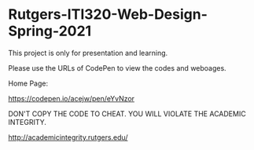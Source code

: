 # Rutgers-ITI320-Web-Design-Spring-2021

This project is only for presentation and learning.

Please use the URLs of CodePen to view the codes and weboages.

Home Page:

https://codepen.io/acejw/pen/eYvNzor

DON'T COPY THE CODE TO CHEAT. YOU WILL VIOLATE THE ACADEMIC INTEGRITY.

http://academicintegrity.rutgers.edu/
